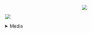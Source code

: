 <p align="center"> <img src="https://readme-typing-svg.herokuapp.com/?lines=Hello+there,+I'm+FoNanC&center=true&width=380&height=45"> </p> 
<p>
 <a href="https://discord.com/users/429741616602021898"> <img src="https://lanyard-profile-readme.vercel.app/api/429741616602021898"> </p> </a>
  
<details>
  <summary>Media</summary>
  <p>
   <ul>
<li> <a href="https://www.instagram.com/cinaryildiz0/?hl=tr">Instagram</a></li>
     <li> <a href="https://discord.com/users/429741616602021898">Discord</a></li>
     <li> <a href="https://open.spotify.com/user/64ulhlks4q5m07ysq57kj6yd7">Spotify</a></li>
   </ul>
   </p>
</details>
